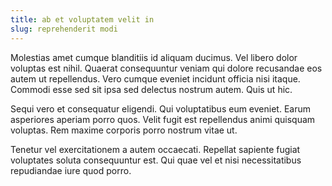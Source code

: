 ```yaml
---
title: ab et voluptatem velit in
slug: reprehenderit modi
---
```


Molestias amet cumque blanditiis id aliquam ducimus. Vel libero dolor voluptas est nihil. Quaerat consequuntur veniam qui dolore recusandae eos autem ut repellendus. Vero cumque eveniet incidunt officia nisi itaque. Commodi esse sed sit ipsa sed delectus nostrum autem. Quis ut hic.

Sequi vero et consequatur eligendi. Qui voluptatibus eum eveniet. Earum asperiores aperiam porro quos. Velit fugit est repellendus animi quisquam voluptas. Rem maxime corporis porro nostrum vitae ut.

Tenetur vel exercitationem a autem occaecati. Repellat sapiente fugiat voluptates soluta consequuntur est. Qui quae vel et nisi necessitatibus repudiandae iure quod porro.
